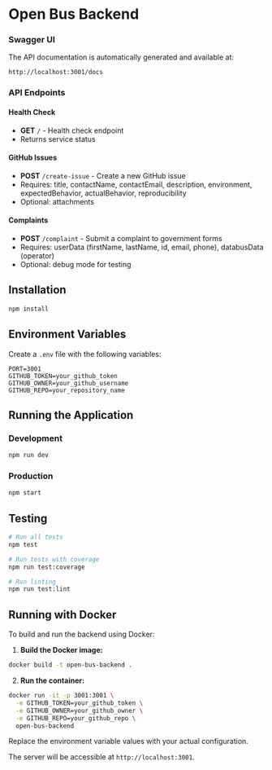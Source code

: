 # Open Bus Backend

### Swagger UI

The API documentation is automatically generated and available at:

```
http://localhost:3001/docs
```

### API Endpoints

#### Health Check

- **GET** `/` - Health check endpoint
- Returns service status

#### GitHub Issues

- **POST** `/create-issue` - Create a new GitHub issue
- Requires: title, contactName, contactEmail, description, environment, expectedBehavior, actualBehavior, reproducibility
- Optional: attachments

#### Complaints

- **POST** `/complaint` - Submit a complaint to government forms
- Requires: userData (firstName, lastName, id, email, phone), databusData (operator)
- Optional: debug mode for testing

## Installation

```bash
npm install
```

## Environment Variables

Create a `.env` file with the following variables:

```env
PORT=3001
GITHUB_TOKEN=your_github_token
GITHUB_OWNER=your_github_username
GITHUB_REPO=your_repository_name
```

## Running the Application

### Development

```bash
npm run dev
```

### Production

```bash
npm start
```

## Testing

```bash
# Run all tests
npm test

# Run tests with coverage
npm run test:coverage

# Run linting
npm run test:lint
```

## Running with Docker

To build and run the backend using Docker:

1. **Build the Docker image:**

```bash
docker build -t open-bus-backend .
```

2. **Run the container:**

```bash
docker run -it -p 3001:3001 \
  -e GITHUB_TOKEN=your_github_token \
  -e GITHUB_OWNER=your_github_owner \
  -e GITHUB_REPO=your_github_repo \
  open-bus-backend
```

Replace the environment variable values with your actual configuration.

The server will be accessible at `http://localhost:3001`.
